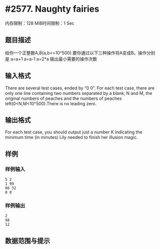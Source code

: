# #2577. Naughty fairies

内存限制：128 MiB时间限制：1 Sec

## 题目描述

给你一个正整数A,B(a,b<=10^500).要你通过以下三种操作将A变成B。操作分别是
a=a+1
a=a-1
a=2*a
输出最小需要的操作次数

## 输入格式

There are several test cases, ended by &ldquo;0 0&rdquo;.
For each test case, there are only one line containing two numbers separated by a blank, N and M, the original numbers of peaches and the numbers of peaches left(0<N,M<10^500).There is no leading zero.

## 输出格式

For each test case, you should output just a number K indicating the minimum time (in minutes) Lily needed to finish her illusion magic.

## 样例

### 样例输入

    
    5 2
    1 99
    86 32
    0 0
    

### 样例输出

    
    2
    98
    12
    

## 数据范围与提示
